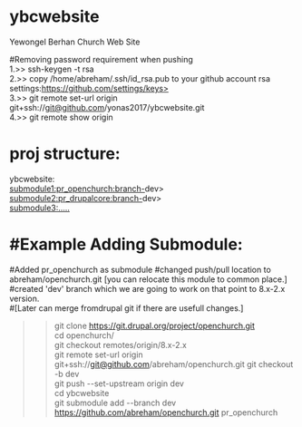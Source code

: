# ybcwebsite
Yewongel Berhan Church Web Site 

#Removing password requirement when pushing  
1.>> ssh-keygen -t rsa  
2.>> copy /home/abreham/.ssh/id_rsa.pub to your github account rsa settings:https://github.com/settings/keys>  
3.>> git remote set-url origin git+ssh://git@github.com/yonas2017/ybcwebsite.git  
4.>> git remote show origin 


proj structure:  
================ 
 ybcwebsite:  
      <submodule1:pr_openchurch:branch->dev>  
      <submodule2:pr_drupalcore:branch->dev>  
      <submodule3:.....>  


#Example Adding Submodule: 
=========================
#Added pr_openchurch as submodule
#changed push/pull location to abreham/openchurch.git [you can relocate this module to common place.] 
#created 'dev' branch which we are going to work on that point to 8.x-2.x version.  
#[Later can merge fromdrupal git if there are usefull changes.] 

  >>git clone https://git.drupal.org/project/openchurch.git  
  >>cd openchurch/  
  >>git checkout remotes/origin/8.x-2.x  
  >>git remote set-url origin git+ssh://git@github.com/abreham/openchurch.git 
  >>git checkout -b dev  
  >>git push --set-upstream origin dev  
  >>cd ybcwebsite  
  >>git submodule add --branch dev https://github.com/abreham/openchurch.git pr_openchurch 
